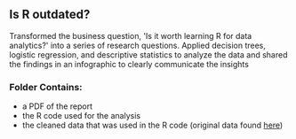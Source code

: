 ## Is R outdated?
Transformed the business question, 'Is it worth learning R for data analytics?' into a series of research questions. Applied decision trees, logistic regression, and descriptive statistics to analyze the data and shared the findings in an infographic to clearly communicate the insights
### Folder Contains:
  * a PDF of the report 
  * the R code used for the analysis
  * the cleaned data that was used in the R code (original data found [here](https://www.kaggle.com/c/kaggle-survey-2021/data))
